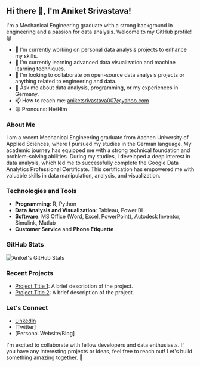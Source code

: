 ## Hi there 👋, I'm Aniket Srivastava!

I'm a Mechanical Engineering graduate with a strong background in engineering and a passion for data analysis. Welcome to my GitHub profile! 😄

- 🔭 I’m currently working on personal data analysis projects to enhance my skills.
- 🌱 I’m currently learning advanced data visualization and machine learning techniques.
- 👯 I’m looking to collaborate on open-source data analysis projects or anything related to engineering and data.
- 💬 Ask me about data analysis, programming, or my experiences in Germany.
- 📫 How to reach me: [aniketsrivastava007@yahoo.com](mailto:aniketsrivastava007@yahoo.com)
- 😄 Pronouns: He/Him

### About Me

I am a recent Mechanical Engineering graduate from Aachen University of Applied Sciences, where I pursued my studies in the German language. 
My academic journey has equipped me with a strong technical foundation and problem-solving abilities. During my studies, I developed a deep interest in data analysis, 
which led me to successfully complete the Google Data Analytics Professional Certificate. This certification has empowered me with valuable skills in data manipulation, analysis, and visualization.

### Technologies and Tools

- **Programming**: R, Python
- **Data Analysis and Visualization**: Tableau, Power BI
- **Software**: MS Office (Word, Excel, PowerPoint), Autodesk Inventor, Simulink, Matlab
- **Customer Service** and **Phone Etiquette**

### GitHub Stats

![Aniket's GitHub Stats](https://github-readme-stats.vercel.app/api?username=aniketsrivas&show_icons=true&theme=radical)

### Recent Projects

- [Project Title 1](link-to-repo): A brief description of the project.
- [Project Title 2](link-to-repo): A brief description of the project.

### Let's Connect

- [LinkedIn](https://www.linkedin.com/in/aniketsrivastava2211/)
- [Twitter]
- [Personal Website/Blog]

I'm excited to collaborate with fellow developers and data enthusiasts. If you have any interesting projects or ideas, feel free to reach out! Let's build something amazing together. 🚀
